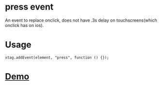 # press event

An event to replace onclick, does not have .3s delay on touchscreens(which onclick has on ios).

# Usage
```
xtag.addEvent(element, "press", function () {});
```
# [Demo](http://samarthwiz.github.io/onpress/demo/)

